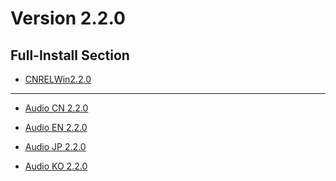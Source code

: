 # Version 2.2.0

## Full-Install Section

- [CNRELWin2.2.0](https://autopatchcn.yuanshen.com/client_app/pc_mihoyo/20211013_a336065295309dbe/YuanShen_2.2.0.zip)

----

- [Audio CN 2.2.0](https://autopatchcn.yuanshen.com/client_app/pc_mihoyo/20211013_a336065295309dbe/Audio_Chinese_2.2.0.zip)

- [Audio EN 2.2.0](https://autopatchcn.yuanshen.com/client_app/pc_mihoyo/20211013_a336065295309dbe/Audio_English(US)_2.2.0.zip)

- [Audio JP 2.2.0](https://autopatchcn.yuanshen.com/client_app/pc_mihoyo/20211013_a336065295309dbe/Audio_Japanese_2.2.0.zip)

- [Audio KO 2.2.0](https://autopatchcn.yuanshen.com/client_app/pc_mihoyo/20211013_a336065295309dbe/Audio_Korean_2.2.0.zip)
